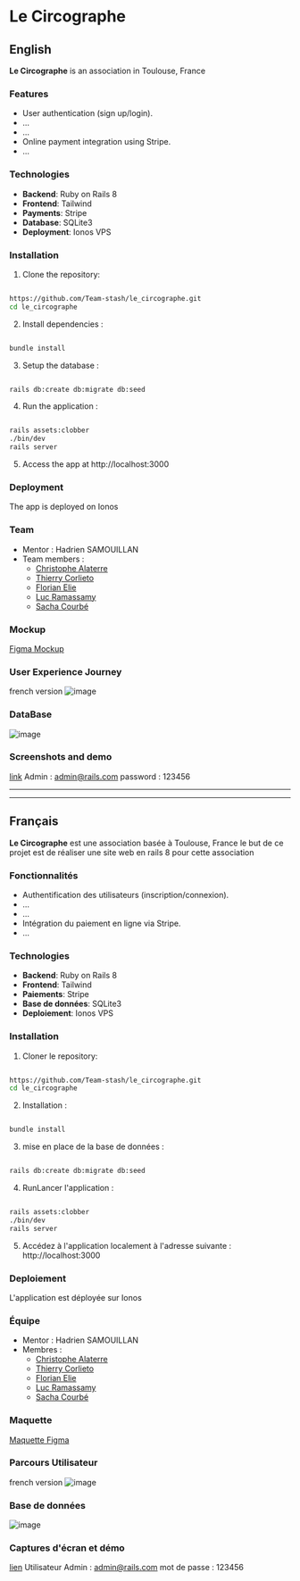 # Le Circographe 

## English
**Le Circographe** is an association in Toulouse, France

### Features  
- User authentication (sign up/login).  
- ... 
- ... 
- Online payment integration using Stripe.  
- ... 

### Technologies  
- **Backend**: Ruby on Rails 8  
- **Frontend**: Tailwind
- **Payments**: Stripe  
- **Database**: SQLite3
- **Deployment**: Ionos VPS

### Installation  
1. Clone the repository:  
  ```bash

  https://github.com/Team-stash/le_circographe.git
  cd le_circographe
  ```
2. Install dependencies :
  ```bash

  bundle install  
  ```

3. Setup the database :
  ```bash

  rails db:create db:migrate db:seed
  ```

4. Run the application : 
  ```bash

  rails assets:clobber
  ./bin/dev
  rails server
  ```

5. Access the app at http://localhost:3000

### Deployment
The app is deployed on Ionos

### Team
- Mentor : Hadrien SAMOUILLAN
- Team members :
  - [Christophe Alaterre](https://github.com/AkaKwak)
  - [Thierry Corlieto](https://github.com/hellijah)         
  - [Florian Elie](https://github.com/Elie-Kauptairr)
  - [Luc Ramassamy](https://github.com/Warzieram)
  - [Sacha Courbé](https://github.com/Sachathp)

### Mockup

[Figma Mockup](https://www.figma.com/design/EDzWXstQDroP9qsXQeDJ0n/Untitled?node-id=0-1&t=L5nyuxxAHArehDCo-0)

### User Experience Journey
french version 
![image](https://github.com/user-attachments/assets/1cd3617d-61bd-4ad7-bd50-9029877bcb8b)

### DataBase
![image](https://github.com/user-attachments/assets/04ab7878-7da6-48bf-95f4-8f11bdd28eda)


### Screenshots and demo
[link](http://87.106.173.45:3000/)
Admin : admin@rails.com
password : 123456

---
---

## Français

**Le Circographe** est une association basée à Toulouse, France
le but de ce projet est de réaliser une site web en rails 8 pour cette association

### Fonctionnalités  
- Authentification des utilisateurs (inscription/connexion). 
- ... 
- ... 
- Intégration du paiement en ligne via Stripe.
- ... 

### Technologies  
- **Backend**: Ruby on Rails 8  
- **Frontend**: Tailwind
- **Paiements**: Stripe  
- **Base de données**: SQLite3
- **Deploiement**: Ionos VPS

### Installation  
1. Cloner le repository:  
  ```bash

  https://github.com/Team-stash/le_circographe.git
  cd le_circographe
  ```
2. Installation :
  ```bash

  bundle install  
  ```

3. mise en place de la base de données :
  ```bash

  rails db:create db:migrate db:seed
  ```

4. RunLancer l'application : 
  ```bash

  rails assets:clobber
  ./bin/dev
  rails server
  ```

5. Accédez à l'application localement à l'adresse suivante : http://localhost:3000

### Deploiement
L'application est déployée sur Ionos

### Équipe
- Mentor : Hadrien SAMOUILLAN
- Membres :
  - [Christophe Alaterre](https://github.com/AkaKwak)
  - [Thierry Corlieto](https://github.com/hellijah)         
  - [Florian Elie](https://github.com/Elie-Kauptairr)
  - [Luc Ramassamy](https://github.com/Warzieram)
  - [Sacha Courbé](https://github.com/Sachathp)

### Maquette

[Maquette Figma](https://www.figma.com/design/EDzWXstQDroP9qsXQeDJ0n/Untitled?node-id=0-1&t=L5nyuxxAHArehDCo-0)

### Parcours Utilisateur
french version 
![image](https://github.com/user-attachments/assets/1cd3617d-61bd-4ad7-bd50-9029877bcb8b)

### Base de données
![image](https://github.com/user-attachments/assets/04ab7878-7da6-48bf-95f4-8f11bdd28eda)


### Captures d'écran et démo
[lien](http://87.106.173.45:3000/)
Utilisateur Admin : admin@rails.com
mot de passe : 123456